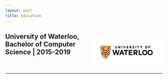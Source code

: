 ```yaml
---
layout: post
title: Education
---
```

<div>
    <p style="float: right;"><img src="../public/waterloo.png" height="100px" width="232px"></p>
    <h2>University of Waterloo, Bachelor of Computer Science | 2015-2019</h2>
</div> <hr style="clear:both;">
